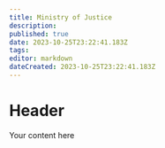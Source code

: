 ```yaml
---
title: Ministry of Justice
description: 
published: true
date: 2023-10-25T23:22:41.183Z
tags: 
editor: markdown
dateCreated: 2023-10-25T23:22:41.183Z
---
```


# Header
Your content here